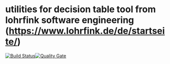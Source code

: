 # utilities for decision table tool from lohrfink software engineering (https://www.lohrfink.de/de/startseite/)

[![Build Status](https://travis-ci.org/uniqueck/lfet.svg?branch=develop)](https://travis-ci.org/uniqueck/lfet)[![Quality Gate](https://sonarcloud.io/api/badges/gate?key=org.ckr.lfet:LFETParent%3Adevelop)](https://sonarcloud.io/dashboard?id=org.ckr.lfet%3ALFETParent%3Adevelop)
